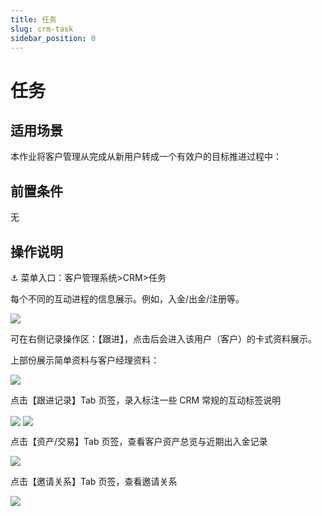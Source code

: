 ```yaml
---
title: 任务
slug: crm-task
sidebar_position: 0
---
```



# 任务

## 适用场景

本作业将客户管理从完成从新用户转成一个有效户的目标推进过程中：

## 前置条件

无

## 操作说明

<div class="callout callout-bg-6 callout-border-6">
<p>⚓ 菜单入口：客户管理系统&gt;CRM&gt;任务</p>
</div>

每个不同的互动进程的信息展示。例如，入金/出金/注册等。

<img src="/assets/Uacrb812DoXiJCxrfabcohjYnrb.png" src-width="3222" src-height="1464" align="center"/>

可在右侧记录操作区：【跟进】，点击后会进入该用户（客户）的卡式资料展示。

上部份展示简单资料与客户经理资料：

<img src="/assets/Drt2bZzYqoskhfxrHvfcyZ8bneg.png" src-width="3256" src-height="1482" align="center"/>

点击【跟进记录】Tab 页签，录入标注一些 CRM 常规的互动标签说明

<img src="/assets/D33obqQTRoLLiyxKVeecRCtinId.png" src-width="2242" src-height="1252" align="center"/>

<img src="/assets/HNwKbnFpjoeOlqxENbBcPN5Unlc.png" src-width="2228" src-height="1612" align="center"/>

点击【资产/交易】Tab 页签，查看客户资产总览与近期出入金记录

<img src="/assets/REeMbVmyFo351Hxdz24cGMyJnlf.png" src-width="2216" src-height="1624" align="center"/>

点击【邀请关系】Tab 页签，查看邀请关系

<img src="/assets/Xe1Sb8evjoEJEgxtzxccrydrnBh.png" src-width="2230" src-height="1608" align="center"/>

